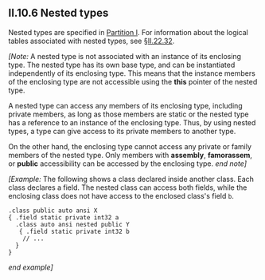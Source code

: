 ## II.10.6 Nested types

Nested types are specified in [Partition I](i.8.5.3.4-nested-types.md). For information about the logical tables associated with nested types, see §[II.22.32](ii.22.32-nestedclass-0x29.md).

_[Note:_ A nested type is not associated with an instance of its enclosing type. The nested type has its own base type, and can be instantiated independently of its enclosing type. This means that the instance members of the enclosing type are not accessible using the **this** pointer of the nested type.

A nested type can access any members of its enclosing type, including private members, as long as those members are static or the nested type has a reference to an instance of the enclosing type. Thus, by using nested types, a type can give access to its private members to another type.

On the other hand, the enclosing type cannot access any private or family members of the nested type. Only members with **assembly**, **famorassem**, or **public** accessibility can be accessed by the enclosing type. _end note]_

_[Example:_ The following shows a class declared inside another class. Each class declares a field. The nested class can access both fields, while the enclosing class does not have access to the enclosed class's field `b`.

 ```ilasm
 .class public auto ansi X
 { .field static private int32 a
   .class auto ansi nested public Y
    { .field static private int32 b
     // ...
   }
 }
 ```

_end example]_
